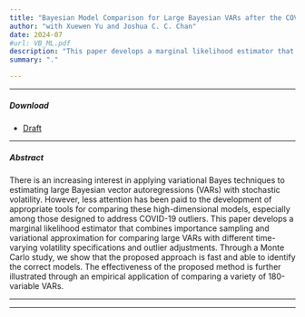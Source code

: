 ```yaml
---
title: "Bayesian Model Comparison for Large Bayesian VARs after the COVID-19 Pandemic"
author: "with Xuewen Yu and Joshua C. C. Chan"
date: 2024-07
#url: VB_ML.pdf
description: "This paper develops a marginal likelihood estimator that combines importance sampling and variational approximation for comparing large VARs with different time-varying volatility specifications and outlier adjustments."
summary: "."

---
```


---

[//]: # ()

##### Download

[//]: # ()

+ [Draft](/VB-ML.pdf)

[//]: # (+ [Online appendix]&#40;appendix2.pdf&#41;)


---

##### Abstract

There is an increasing interest in applying variational Bayes techniques to estimating large Bayesian vector autoregressions (VARs) with stochastic volatility. However, less attention has been paid to the development of appropriate tools for comparing these high-dimensional models, especially among those designed to address COVID-19 outliers. This paper develops a marginal likelihood estimator that combines importance sampling and variational approximation for comparing large VARs with different time-varying volatility specifications and outlier adjustments. Through a Monte Carlo study, we show that the proposed approach is fast and able to identify the correct models. The effectiveness of the proposed method is further illustrated through an empirical application of comparing a variety of 180-variable VARs.

---


---
